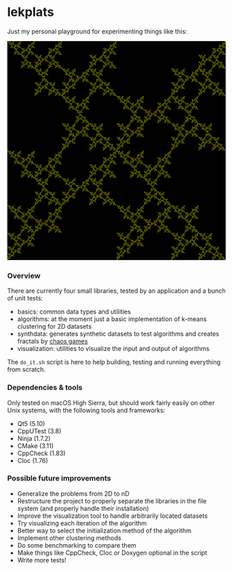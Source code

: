 # lekplats
Just my personal playground for experimenting things like this:

![fratal example](https://github.com/atussiot/lekplats/blob/master/resources/chaos_2.png "Example of a fractal generated by code here")

### Overview

There are currently four small libraries, tested by an application and a bunch of unit tests:

* basics: common data types and utilities
* algorithms: at the moment just a basic implementation of k-means clustering for 2D datasets
* synthdata: generates synthetic datasets to test algorithms and creates fractals by [chaos games](https://en.wikipedia.org/wiki/Chaos_game)
* visualization: utilities to visualize the input and output of algorithms

The `do_it.sh` script is here to help building, testing and running everything from scratch.

### Dependencies & tools

Only tested on macOS High Sierra, but should work fairly easily on other Unix systems, with the following tools and frameworks:

* Qt5 (5.10)
* CppUTest (3.8)
* Ninja (1.7.2)
* CMake (3.11)
* CppCheck (1.83)
* Cloc (1.76)

### Possible future improvements

* Generalize the problems from 2D to nD
* Restructure the project to properly separate the libraries in the file system (and properly handle their installation)
* Improve the visualization tool to handle arbitrarily located datasets
* Try visualizing each iteration of the algorithm
* Better way to select the initialization method of the algorithm
* Implement other clustering methods
* Do some benchmarking to compare them
* Make things like CppCheck, Cloc or Doxygen optional in the script
* Write more tests!

